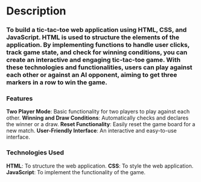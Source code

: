 # Description

### To build a tic-tac-toe web application using HTML, CSS, and JavaScript. HTML is used to structure the elements of the application. By implementing functions to handle user clicks, track game state, and check for winning conditions, you can create an interactive and engaging tic-tac-toe game. With these technologies and functionalities, users can play against each other or against an AI opponent, aiming to get three markers in a row to win the game.

### Features

**Two Player Mode**: Basic functionality for two players to play against each other.
**Winning and Draw Conditions**: Automatically checks and declares the winner or a draw.
**Reset Functionality**: Easily reset the game board for a new match.
**User-Friendly Interface**: An interactive and easy-to-use interface.

### Technologies Used

**HTML**: To structure the web application.
**CSS**: To style the web application.
**JavaScript**: To implement the functionality of the game.
